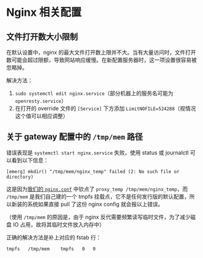 # Nginx 相关配置

## 文件打开数大小限制

在默认设置中，nginx 的最大文件打开数上限并不大。当有大量访问时，文件打开数可能会超过限额，导致网站响应缓慢。在新配置服务器时，这一项设置很容易被忽略掉。

解决方法：

1. `sudo systemctl edit nginx.service`（部分机器上的服务名可能为 `openresty.service`）
2. 在打开的 override 文件的 `[Service]` 下方添加 `LimitNOFILE=524288`（视情况这个值可以相应调整）

## 关于 gateway 配置中的 `/tmp/mem` 路径

错误表现是 `systemctl start nginx.service` 失败，使用 status 或 journalctl 可以看到以下信息：

    [emerg] mkdir() "/tmp/mem/nginx_temp" failed (2: No such file or directory)

这是因为[我们的 `nginx.conf`](https://git.lug.ustc.edu.cn/ustclug/nginx-config/-/blob/d6f9bf7443117b4d6ebe0a566dc6bb48753a8f58/nginx.conf#L34) 中钦点了 `proxy_temp /tmp/mem/nginx_temp`，而 `/tmp/mem` 是我们自己建的一个 tmpfs 挂载点，它不是任何发行版的默认配置，所以新装的系统如果直接 pull 了这份 nginx config 就会报以上错误。

（使用 `/tmp/mem` 的原因是，由于 nginx 反代需要频繁读写临时文件，为了减少磁盘 IO 占用，故将其临时文件放入内存中）

正确的解决方法是补上对应的 fstab 行：

    tmpfs   /tmp/mem    tmpfs   0   0
